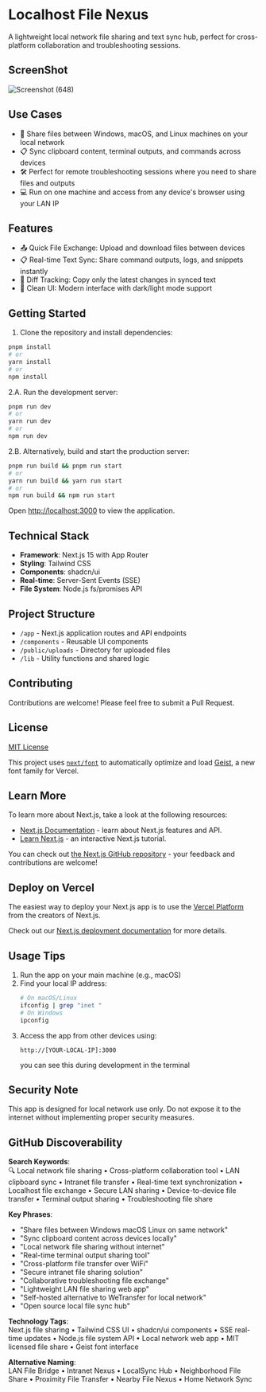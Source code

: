 # Localhost File Nexus

A lightweight local network file sharing and text sync hub, perfect for cross-platform collaboration and troubleshooting sessions.
## ScreenShot 
![Screenshot (648)](https://github.com/user-attachments/assets/2a51e07e-552c-4783-9760-bbf1378c4d3b)

## Use Cases

- 🔄 Share files between Windows, macOS, and Linux machines on your local network
- 📋 Sync clipboard content, terminal outputs, and commands across devices
- 🛠️ Perfect for remote troubleshooting sessions where you need to share files and outputs
- 💻 Run on one machine and access from any device's browser using your LAN IP

## Features

- 📤 Quick File Exchange: Upload and download files between devices
- 📋 Real-time Text Sync: Share command outputs, logs, and snippets instantly
- 🔄 Diff Tracking: Copy only the latest changes in synced text
- 🎯 Clean UI: Modern interface with dark/light mode support

## Getting Started

1. Clone the repository and install dependencies:

```bash
pnpm install
# or
yarn install
# or
npm install
```

2.A. Run the development server:
```bash
pnpm run dev
# or
yarn run dev
# or
npm run dev
```

2.B. Alternatively, build and start the production server:
```bash
pnpm run build && pnpm run start
# or
yarn run build && yarn run start
# or
npm run build && npm run start
```

Open [http://localhost:3000](http://localhost:3000) to view the application.

## Technical Stack

- **Framework**: Next.js 15 with App Router
- **Styling**: Tailwind CSS
- **Components**: shadcn/ui
- **Real-time**: Server-Sent Events (SSE)
- **File System**: Node.js fs/promises API

## Project Structure

- `/app` - Next.js application routes and API endpoints
- `/components` - Reusable UI components
- `/public/uploads` - Directory for uploaded files
- `/lib` - Utility functions and shared logic

## Contributing

Contributions are welcome! Please feel free to submit a Pull Request.

## License

[MIT License](LICENSE)

This project uses [`next/font`](https://nextjs.org/docs/app/building-your-application/optimizing/fonts) to automatically optimize and load [Geist](https://vercel.com/font), a new font family for Vercel.

## Learn More

To learn more about Next.js, take a look at the following resources:

- [Next.js Documentation](https://nextjs.org/docs) - learn about Next.js features and API.
- [Learn Next.js](https://nextjs.org/learn) - an interactive Next.js tutorial.

You can check out [the Next.js GitHub repository](https://github.com/vercel/next.js) - your feedback and contributions are welcome!

## Deploy on Vercel

The easiest way to deploy your Next.js app is to use the [Vercel Platform](https://vercel.com/new?utm_medium=default-template&filter=next.js&utm_source=create-next-app&utm_campaign=create-next-app-readme) from the creators of Next.js.

Check out our [Next.js deployment documentation](https://nextjs.org/docs/app/building-your-application/deploying) for more details.

## Usage Tips

1. Run the app on your main machine (e.g., macOS)
2. Find your local IP address:
   ```bash
   # On macOS/Linux
   ifconfig | grep "inet "
   # On Windows
   ipconfig
   ```
3. Access the app from other devices using:
   ```
   http://[YOUR-LOCAL-IP]:3000
   ```
   you can see this during development in the terminal

## Security Note

This app is designed for local network use only. Do not expose it to the internet without implementing proper security measures.

## GitHub Discoverability

**Search Keywords**:  
🔍 Local network file sharing • Cross-platform collaboration tool • LAN clipboard sync • Intranet file transfer • Real-time text synchronization • Localhost file exchange • Secure LAN sharing • Device-to-device file transfer • Terminal output sharing • Troubleshooting file share

**Key Phrases**:  
- "Share files between Windows macOS Linux on same network"  
- "Sync clipboard content across devices locally"  
- "Local network file sharing without internet"  
- "Real-time terminal output sharing tool"  
- "Cross-platform file transfer over WiFi"  
- "Secure intranet file sharing solution"  
- "Collaborative troubleshooting file exchange"  
- "Lightweight LAN file sharing web app"  
- "Self-hosted alternative to WeTransfer for local network"  
- "Open source local file sync hub"

**Technology Tags**:  
Next.js file sharing • Tailwind CSS UI • shadcn/ui components • SSE real-time updates • Node.js file system API • Local network web app • MIT licensed file share • Geist font interface

**Alternative Naming**:  
LAN File Bridge • Intranet Nexus • LocalSync Hub • Neighborhood File Share • Proximity File Transfer • Nearby File Nexus • Home Network Sync
